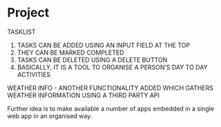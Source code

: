 # Project
TASKLIST
1. TASKS CAN BE ADDED USING AN INPUT FIELD AT THE TOP
2. THEY CAN BE MARKED COMPLETED 
3. TASKS CAN BE DELETED USING A DELETE BUTTON
4. BASICALLY, IT IS A TOOL TO ORGANISE A PERSON’S DAY TO DAY ACTIVITIES

WEATHER INFO - ANOTHER FUNCTIONALITY ADDED WHICH GATHERS WEATHER INFORMATION USING A THIRD PARTY API

Further idea is to make available a number of apps embedded in a single web app in an organised way.
